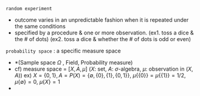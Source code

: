 
`random experiment` 
  - outcome varies in an unpredictable fashion when it is repeated under the same conditions
  - specified by a procedure & one or more observation. 
    (ex1. toss a dice & the # of dots)
    (ex2. toss a dice & whether the # of dots is odd or even)

`probability space` : a specific measure space
  - *(Sample space $\Omega$ , Field, Probability measure)
  - cf) measure space = $[X, A, \mu]$ ($X$: set, $A$: $\sigma$-algebra, $\mu$: observation in $(X,A)$)
	    ex) $X=\{0,1\}, A=P(X)=\{\emptyset, \{0\}, \{1\}, \{0,1\}\},$ 
	           $\mu\{\{0\}\}=\mu\{\{1\}\}=1/2$,  $\mu\{\emptyset\}=0$, $\mu\{X\}=1$ 
  - 
